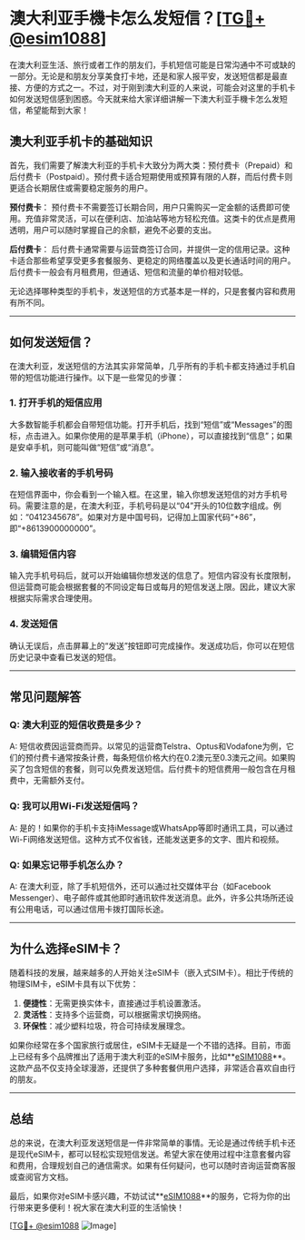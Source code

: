 # 澳大利亚手機卡怎么发短信？[[TG💪+ @esim1088](https://t.me/s/esim1088)]

在澳大利亚生活、旅行或者工作的朋友们，手机短信可能是日常沟通中不可或缺的一部分。无论是和朋友分享美食打卡地，还是和家人报平安，发送短信都是最直接、方便的方式之一。不过，对于刚到澳大利亚的人来说，可能会对这里的手机卡如何发送短信感到困惑。今天就来给大家详细讲解一下澳大利亚手機卡怎么发短信，希望能帮到大家！

## 澳大利亚手机卡的基础知识

首先，我们需要了解澳大利亚的手机卡大致分为两大类：预付费卡（Prepaid）和后付费卡（Postpaid）。预付费卡适合短期使用或预算有限的人群，而后付费卡则更适合长期居住或需要稳定服务的用户。

**预付费卡**：
预付费卡不需要签订长期合同，用户只需购买一定金额的话费即可使用。充值非常灵活，可以在便利店、加油站等地方轻松充值。这类卡的优点是费用透明，用户可以随时掌握自己的余额，避免不必要的支出。

**后付费卡**：
后付费卡通常需要与运营商签订合同，并提供一定的信用记录。这种卡适合那些希望享受更多套餐服务、更稳定的网络覆盖以及更长通话时间的用户。后付费卡一般会有月租费用，但通话、短信和流量的单价相对较低。

无论选择哪种类型的手机卡，发送短信的方式基本是一样的，只是套餐内容和费用有所不同。

---

## 如何发送短信？

在澳大利亚，发送短信的方法其实非常简单，几乎所有的手机卡都支持通过手机自带的短信功能进行操作。以下是一些常见的步骤：

### 1. 打开手机的短信应用
大多数智能手机都会自带短信功能。打开手机后，找到“短信”或“Messages”的图标，点击进入。如果你使用的是苹果手机（iPhone），可以直接找到“信息”；如果是安卓手机，则可能叫做“短信”或“消息”。

### 2. 输入接收者的手机号码
在短信界面中，你会看到一个输入框。在这里，输入你想发送短信的对方手机号码。需要注意的是，在澳大利亚，手机号码是以“04”开头的10位数字组成。例如：“0412345678”。如果对方是中国号码，记得加上国家代码“+86”，即“+8613900000000”。

### 3. 编辑短信内容
输入完手机号码后，就可以开始编辑你想发送的信息了。短信内容没有长度限制，但运营商可能会根据套餐的不同设定每日或每月的短信发送上限。因此，建议大家根据实际需求合理使用。

### 4. 发送短信
确认无误后，点击屏幕上的“发送”按钮即可完成操作。发送成功后，你可以在短信历史记录中查看已发送的短信。

---

## 常见问题解答

### Q: 澳大利亚的短信收费是多少？
A: 短信收费因运营商而异。以常见的运营商Telstra、Optus和Vodafone为例，它们的预付费卡通常按条计费，每条短信价格大约在0.2澳元至0.3澳元之间。如果购买了包含短信的套餐，则可以免费发送短信。后付费卡的短信费用一般包含在月租费中，无需额外支付。

### Q: 我可以用Wi-Fi发送短信吗？
A: 是的！如果你的手机卡支持iMessage或WhatsApp等即时通讯工具，可以通过Wi-Fi网络发送短信。这种方式不仅省钱，还能发送更多的文字、图片和视频。

### Q: 如果忘记带手机怎么办？
A: 在澳大利亚，除了手机短信外，还可以通过社交媒体平台（如Facebook Messenger）、电子邮件或其他即时通讯软件发送消息。此外，许多公共场所还设有公用电话，可以通过信用卡拨打国际长途。

---

## 为什么选择eSIM卡？

随着科技的发展，越来越多的人开始关注eSIM卡（嵌入式SIM卡）。相比于传统的物理SIM卡，eSIM卡具有以下优势：

1. **便捷性**：无需更换实体卡，直接通过手机设置激活。
2. **灵活性**：支持多个运营商，可以根据需求切换网络。
3. **环保性**：减少塑料垃圾，符合可持续发展理念。

如果你经常在多个国家旅行或居住，eSIM卡无疑是一个不错的选择。目前，市面上已经有多个品牌推出了适用于澳大利亚的eSIM卡服务，比如**[eSIM1088](https://t.me/s/esim1088)**。这款产品不仅支持全球漫游，还提供了多种套餐供用户选择，非常适合喜欢自由行的朋友。

---

## 总结

总的来说，在澳大利亚发送短信是一件非常简单的事情。无论是通过传统手机卡还是现代eSIM卡，都可以轻松实现短信发送。希望大家在使用过程中注意套餐内容和费用，合理规划自己的通信需求。如果有任何疑问，也可以随时咨询运营商客服或查阅官方文档。

最后，如果你对eSIM卡感兴趣，不妨试试**[eSIM1088](https://t.me/s/esim1088)**的服务，它将为你的出行带来更多便利！祝大家在澳大利亚的生活愉快！

[[TG💪+ @esim1088](https://t.me/s/esim1088) ![Image](https://i.postimg.cc/4NQfJmqS/Snipaste-2025-05-13-00-14-12.png)]